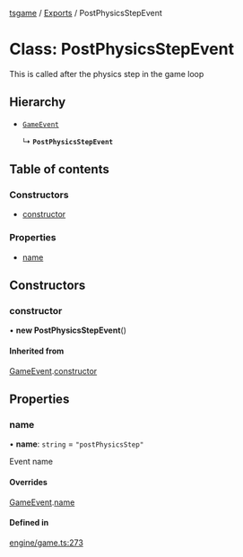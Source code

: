 [tsgame](../README.md) / [Exports](../modules.md) / PostPhysicsStepEvent

# Class: PostPhysicsStepEvent

This is called after the physics step
in the game loop

## Hierarchy

- [`GameEvent`](GameEvent.md)

  ↳ **`PostPhysicsStepEvent`**

## Table of contents

### Constructors

- [constructor](PostPhysicsStepEvent.md#constructor)

### Properties

- [name](PostPhysicsStepEvent.md#name)

## Constructors

### constructor

• **new PostPhysicsStepEvent**()

#### Inherited from

[GameEvent](GameEvent.md).[constructor](GameEvent.md#constructor)

## Properties

### name

• **name**: `string` = `"postPhysicsStep"`

Event name

#### Overrides

[GameEvent](GameEvent.md).[name](GameEvent.md#name)

#### Defined in

[engine/game.ts:273](https://github.com/ashleycheung/tsgame/blob/dbeac6a/src/engine/game.ts#L273)
